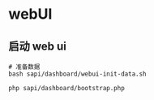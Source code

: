 # webUI

## 启动 web ui

```shell
# 准备数据
bash sapi/dashboard/webui-init-data.sh

php sapi/dashboard/bootstrap.php

```
